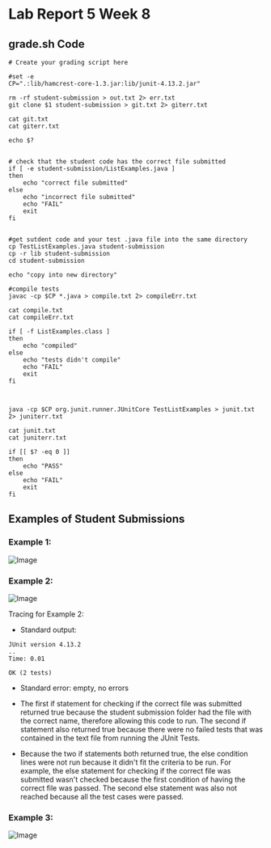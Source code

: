 # Lab Report 5 Week 8 #

## grade.sh Code

```
# Create your grading script here

#set -e
CP=".:lib/hamcrest-core-1.3.jar:lib/junit-4.13.2.jar"

rm -rf student-submission > out.txt 2> err.txt
git clone $1 student-submission > git.txt 2> giterr.txt

cat git.txt
cat giterr.txt

echo $?


# check that the student code has the correct file submitted
if [ -e student-submission/ListExamples.java ]
then
    echo "correct file submitted"
else
    echo "incorrect file submitted"
    echo "FAIL"
    exit
fi


#get sutdent code and your test .java file into the same directory
cp TestListExamples.java student-submission
cp -r lib student-submission
cd student-submission

echo "copy into new directory"

#compile tests
javac -cp $CP *.java > compile.txt 2> compileErr.txt

cat compile.txt
cat compileErr.txt

if [ -f ListExamples.class ]
then 
    echo "compiled"
else 
    echo "tests didn't compile"
    echo "FAIL"
    exit
fi



java -cp $CP org.junit.runner.JUnitCore TestListExamples > junit.txt 2> juniterr.txt

cat junit.txt
cat juniterr.txt

if [[ $? -eq 0 ]]
then
    echo "PASS"
else
    echo "FAIL"
    exit
fi

```

## Examples of Student Submissions

### Example 1:
![Image](https://elbbeele.github.io/cse15l-lab-reports/first.png)

### Example 2:
![Image](https://elbbeele.github.io/cse15l-lab-reports/second.png)

Tracing for Example 2:
- Standard output:

```
JUnit version 4.13.2
..
Time: 0.01

OK (2 tests)
```

- Standard error: empty, no errors

- The first if statement for checking if the correct file was submitted returned true because the student submission folder had the file with the correct name, therefore allowing this code to run. The second if statement also returned true because there were no failed tests that was contained in the text file from running the JUnit Tests. 
- Because the two if statements both returned true, the else condition lines were not run because it didn't fit the criteria to be run. For example, the else statement for checking if the correct file was submitted wasn't checked because the first condition of having the correct file was passed. The second else statement was also not reached because all the test cases were passed. 

### Example 3:
![Image](https://elbbeele.github.io/cse15l-lab-reports/third.png)

